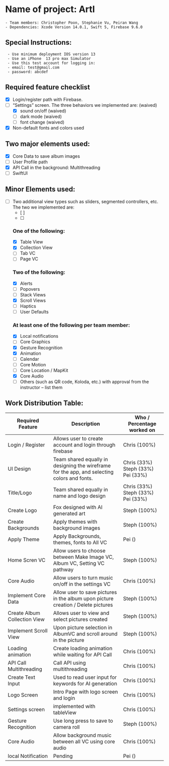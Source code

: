 # **Name of project: ArtI**
    - Team members: Christopher Poon, Stephanie Vu, Peiran Wang
    - Dependencies: Xcode Version 14.0.1, Swift 5, Firebase 9.6.0

## **Special Instructions:**
     - Use minimum deployment IOS version 13
     - Use an iPhone  13 pro max Simulator
     - Use this test account for logging in:
     - email: test@gmail.com
     - password: abcdef

## **Required feature checklist**
- [x] Login/register path with Firebase.
- [ ] “Settings” screen. The three behaviors we implemented are: (waived)
    - [x] sound on/off (waived)
    - [ ] dark mode (waived)
    - [ ] font change (waived)
- [x] Non-default fonts and colors used

## **Two major elements used:**
- [x] Core Data to save album images 
- [ ] User Profile path
- [x] API Call in the background: Multithreading
- [ ] SwiftUI

## **Minor Elements used:**
- [ ] Two additional view types such as sliders, segmented controllers, etc. The two we implemented are: 
    - [ ] 
    - [ ] 
    ### **One of the following:**
    - [x] Table View
    - [x] Collection View
    - [ ] Tab VC
    - [ ] Page VC

    ### **Two of the following:**
    - [x] Alerts
    - [ ] Popovers
    - [ ] Stack Views
    - [x] Scroll Views
    - [ ] Haptics
    - [ ] User Defaults

    ### **At least one of the following per team member:**
    - [x] Local notifications
    - [ ] Core Graphics
    - [x] Gesture Recognition
    - [x] Animation
    - [ ] Calendar
    - [ ] Core Motion
    - [ ] Core Location / MapKit
    - [x] Core Audio
    - [ ] Others (such as QR code, Koloda, etc.) with approval from the instructor – list them

## **Work Distribution Table:**
| Required Feature    | Description                                                                                       | Who / Percentage worked on         |
| ------------------- | --------------------------------------------------------------------------------------------------| -----------------------------------|
| Login / Register    | Allows user to create account and login through firebase                                          | Chris (100%)                       |
| UI Design           | Team shared equally in designing the wireframe for the app, and selecting colors and fonts.       | Chris (33%) Steph (33%) Pei (33%)  |
| Title/Logo          | Team shared equally in name and logo design                                                       | Chris (33%) Steph (33%) Pei (33%)  |
| Create Logo         | Fox designed with AI generated art                                                                | Steph (100%)                       |
| Create Backgrounds  | Apply themes with background images                                                               | Steph (100%)                       |
| Apply Theme         | Apply Backgrounds, themes, fonts  to All VC                                                       | Pei   ()                           |
| Home Scren VC       | Allow users to choose between Make Image VC, Album VC, Setting VC pathway                         | Steph (100%)                       |
| Core Audio          | Allow users to turn music on/off in the settings VC                                               | Chris (100%)                       |
| Implement Core Data | Allow user to save pictures in the album upon picture creation / Delete pictures                  | Steph (100%)                       |
| Create Album Collection View | Allows user to view and select pictures created                                          | Steph (100%)                       |
| Implement Scroll View | Upon picture selection in AlbumVC and scroll around in the picture                              | Steph (100%)                       |
| Loading animation   | Create loading animation while waiting for API Call                                               | Chris (100%)                       |
| API Call Multithreading | Call API using multithreading                                                                 | Chris (100%)                       |
| Create Text Input   | Used to read user input for keywords for AI generation                                            | Chris (100%)                       |
| Logo Screen         | Intro Page with logo screen and login                                                             | Chris (100%)                       |
| Settings screen     | implemented with tableView                                                                        | Chris (100%)                       |
| Gesture Recognition | Use long press to save to camera roll                                                             | Steph (100%)                       |
| Core Audio          | Allow background music between all VC using core audio                                            | Chris (100%)                       |
| local Notification  | Pending                                                                                           | Pei   ()                           |

